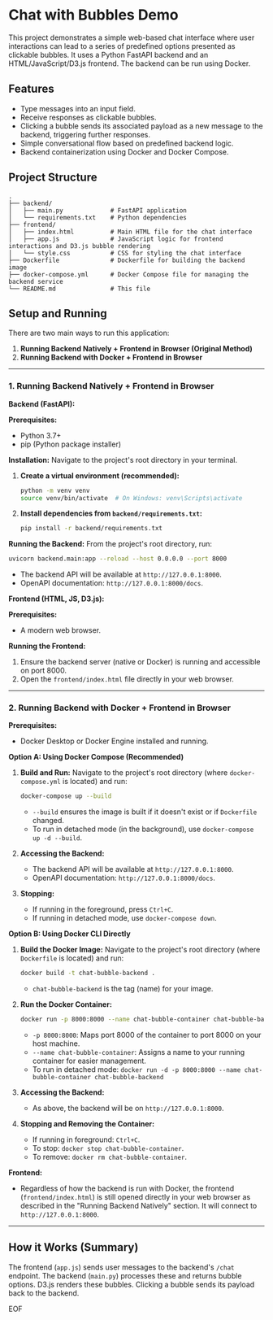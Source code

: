 # Chat with Bubbles Demo

This project demonstrates a simple web-based chat interface where user interactions can lead to a series of predefined options presented as clickable bubbles. It uses a Python FastAPI backend and an HTML/JavaScript/D3.js frontend. The backend can be run using Docker.

## Features

*   Type messages into an input field.
*   Receive responses as clickable bubbles.
*   Clicking a bubble sends its associated payload as a new message to the backend, triggering further responses.
*   Simple conversational flow based on predefined backend logic.
*   Backend containerization using Docker and Docker Compose.

## Project Structure

```
.
├── backend/
│   ├── main.py             # FastAPI application
│   └── requirements.txt    # Python dependencies
├── frontend/
│   ├── index.html          # Main HTML file for the chat interface
│   ├── app.js              # JavaScript logic for frontend interactions and D3.js bubble rendering
│   └── style.css           # CSS for styling the chat interface
├── Dockerfile              # Dockerfile for building the backend image
├── docker-compose.yml      # Docker Compose file for managing the backend service
└── README.md               # This file
```

## Setup and Running

There are two main ways to run this application:

1.  **Running Backend Natively + Frontend in Browser (Original Method)**
2.  **Running Backend with Docker + Frontend in Browser**

---

### 1. Running Backend Natively + Frontend in Browser

**Backend (FastAPI):**

**Prerequisites:**
*   Python 3.7+
*   pip (Python package installer)

**Installation:**
Navigate to the project's root directory in your terminal.
1.  **Create a virtual environment (recommended):**
    ```bash
    python -m venv venv
    source venv/bin/activate  # On Windows: venv\Scripts\activate
    ```
2.  **Install dependencies from `backend/requirements.txt`:**
    ```bash
    pip install -r backend/requirements.txt
    ```

**Running the Backend:**
From the project's root directory, run:
```bash
uvicorn backend.main:app --reload --host 0.0.0.0 --port 8000
```
*   The backend API will be available at `http://127.0.0.1:8000`.
*   OpenAPI documentation: `http://127.0.0.1:8000/docs`.

**Frontend (HTML, JS, D3.js):**

**Prerequisites:**
*   A modern web browser.

**Running the Frontend:**
1.  Ensure the backend server (native or Docker) is running and accessible on port 8000.
2.  Open the `frontend/index.html` file directly in your web browser.

---

### 2. Running Backend with Docker + Frontend in Browser

**Prerequisites:**
*   Docker Desktop or Docker Engine installed and running.

**Option A: Using Docker Compose (Recommended)**

1.  **Build and Run:**
    Navigate to the project's root directory (where `docker-compose.yml` is located) and run:
    ```bash
    docker-compose up --build
    ```
    *   `--build` ensures the image is built if it doesn't exist or if `Dockerfile` changed.
    *   To run in detached mode (in the background), use `docker-compose up -d --build`.

2.  **Accessing the Backend:**
    *   The backend API will be available at `http://127.0.0.1:8000`.
    *   OpenAPI documentation: `http://127.0.0.1:8000/docs`.

3.  **Stopping:**
    *   If running in the foreground, press `Ctrl+C`.
    *   If running in detached mode, use `docker-compose down`.

**Option B: Using Docker CLI Directly**

1.  **Build the Docker Image:**
    Navigate to the project's root directory (where `Dockerfile` is located) and run:
    ```bash
    docker build -t chat-bubble-backend .
    ```
    *   `chat-bubble-backend` is the tag (name) for your image.

2.  **Run the Docker Container:**
    ```bash
    docker run -p 8000:8000 --name chat-bubble-container chat-bubble-backend
    ```
    *   `-p 8000:8000`: Maps port 8000 of the container to port 8000 on your host machine.
    *   `--name chat-bubble-container`: Assigns a name to your running container for easier management.
    *   To run in detached mode: `docker run -d -p 8000:8000 --name chat-bubble-container chat-bubble-backend`

3.  **Accessing the Backend:**
    *   As above, the backend will be on `http://127.0.0.1:8000`.

4.  **Stopping and Removing the Container:**
    *   If running in foreground: `Ctrl+C`.
    *   To stop: `docker stop chat-bubble-container`.
    *   To remove: `docker rm chat-bubble-container`.

**Frontend:**
*   Regardless of how the backend is run with Docker, the frontend (`frontend/index.html`) is still opened directly in your web browser as described in the "Running Backend Natively" section. It will connect to `http://127.0.0.1:8000`.

---

## How it Works (Summary)

The frontend (`app.js`) sends user messages to the backend's `/chat` endpoint. The backend (`main.py`) processes these and returns bubble options. D3.js renders these bubbles. Clicking a bubble sends its payload back to the backend.

EOF
